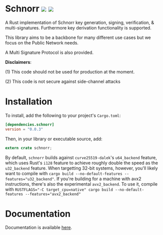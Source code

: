 # Schnorr  [![](https://img.shields.io/crates/v/schnorr.svg)](https://crates.io/crates/schnorr) [![](https://docs.rs/schnorr/badge.svg)](https://docs.rs/schnorr)

A Rust implementation of Schnorr key generation, signing, verification, & multi-signatures.
Furthermore key derivation functionality is supported.

This library aims to be a backbone for many different use cases but we focus on the Public Network needs.

A Multi Signature Protocol is also provided.


**Disclaimers**: 

(1) This code should not be used for production at the moment.

(2) This code is not secure against side-channel attacks

# Installation

To install, add the following to your project's `Cargo.toml`:

```toml
[dependencies.schnorr]
version = "0.0.3"
```

Then, in your library or executable source, add:

```rust
extern crate schnorr;
```

By default, `schnorr` builds against `curve25519-dalek`'s `u64_backend`
feature, which uses Rust's `i128` feature to achieve roughly double the speed as
the `u32_backend` feature.  When targetting 32-bit systems, however, you'll
likely want to compile with
 `cargo build --no-default-features --features="u32_backend"`.
If you're building for a machine with avx2 instructions, there's also the
experimental `avx2_backend`.  To use it, compile with
`RUSTFLAGS="-C target_cpu=native" cargo build --no-default-features --features="avx2_backend"`

# Documentation

Documentation is available [here](https://docs.rs/schnorr).

